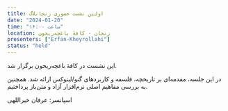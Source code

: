 ```yaml
---
title: اولین نشست حضوری زنجانلاگ
date: "2024-01-20"
time: "ساعت ۱۶:۰۰"
location: زنجان - کافهٔ باغچه‌ریحون
presenters: ["Erfan-Kheyrollahi"]
status: "held"
---
```


این نشست در کافهٔ باغچه‌ریحون برگزار شد.

در این جلسه، مقدمه‌ای بر تاریخچه، فلسفه و کاربردهای گنو/لینوکس ارائه شد. همچنین به بررسی مفاهیم اصلی نرم‌افزار آزاد و متن‌باز پرداختیم.


اسپانسر: عرفان خیراللهی
